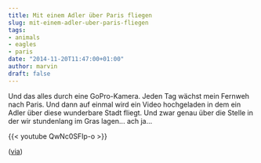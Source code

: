 ```yaml
---
title: Mit einem Adler über Paris fliegen
slug: mit-einem-adler-uber-paris-fliegen
tags:
- animals
- eagles
- paris
date: "2014-11-20T11:47:00+01:00"
author: marvin
draft: false
---
```

Und das alles durch eine GoPro-Kamera. Jeden Tag wächst mein Fernweh
nach Paris. Und dann auf einmal wird ein Video hochgeladen in dem ein
Adler über diese wunderbare Stadt fliegt. Und zwar genau über die Stelle
in der wir stundenlang im Gras lagen... ach ja...

{{< youtube QwNc0SFIp-o   >}}

([via](http://laughingsquid.com/a-white-tailed-eagle-wearing-a-camera-records-a-breathtaking-111-mph-flight-over-paris/))